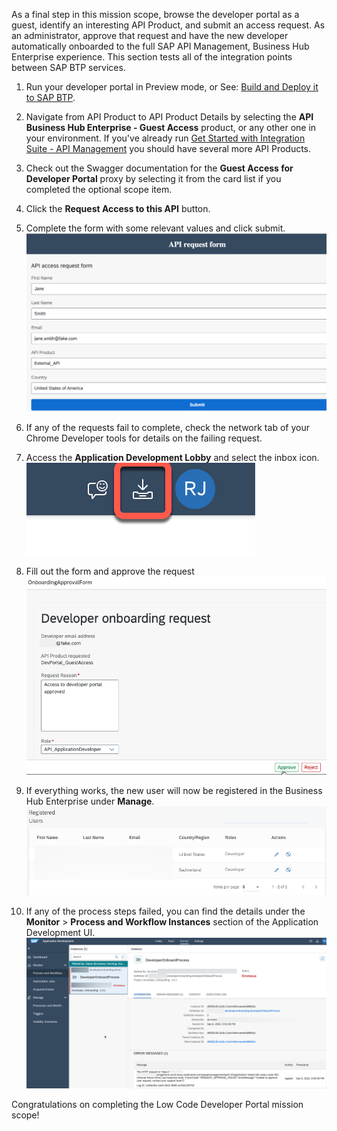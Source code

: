 As a final step in this mission scope, browse the developer portal as a guest, identify an interesting API Product, and submit an access request. As an administrator, approve that request and have the new developer automatically onboarded to the full SAP API Management, Business Hub Enterprise experience. This section tests all of the integration points between SAP BTP services.
  1. Run your developer portal in Preview mode, or See: [Build and Deploy it to SAP BTP](https://github.com/SAP-samples/btp-s4hana-nocode-extension/blob/main/create-application/deploy/README.md).
  2. Navigate from API Product to API Product Details by selecting the **API Business Hub Enterprise - Guest Access** product, or any other one in your environment. If you've already run [Get Started with Integration Suite - API Management](https://discovery-center.cloud.sap/missiondetail/3062/3072/) you should have several more API Products.
  3. Check out the Swagger documentation for the **Guest Access for Developer Portal** proxy by selecting it from the card list if you completed the optional scope item.
  4. Click the **Request Access to this API** button.
  5. Complete the form with some relevant values and click submit.
    ![Filled out form](img/FilledForm.png)

  6. If any of the requests fail to complete, check the network tab of your Chrome Developer tools for details on the failing request.
  7. Access the **Application Development Lobby** and select the inbox icon.
    ![Application development lobby inbox](./img/inbox.png)

  8. Fill out the form and approve the request
    ![Approve request](./img/TestInboxApproval.png)

  9. If everything works, the new user will now be registered in the Business Hub Enterprise under **Manage**.
    ![Registered Users](./img/RegisteredUsers.png)

  10. If any of the process steps failed, you can find the details under the **Monitor** > **Process and Workflow Instances** section of the Application Development UI.
    ![Monitor workflow instance](./img/MonitorError.png)

Congratulations on completing the Low Code Developer Portal mission scope!
